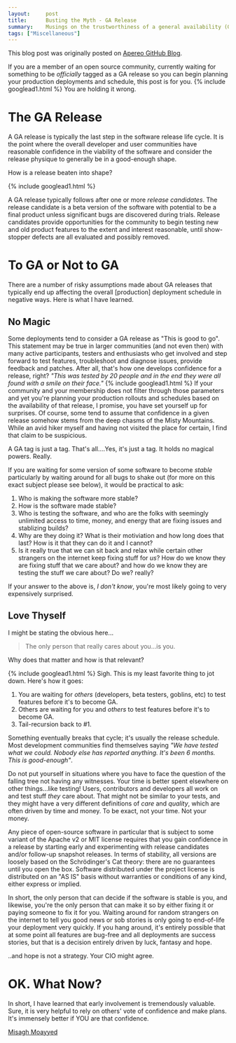 ```yaml
---
layout:     post
title:      Busting the Myth - GA Release
summary:    Musings on the trustworthiness of a general availability (GA) release and its production-readiness calibre in open source. 
tags: ["Miscellaneous"]
---
```


<div class="alert alert-success"><i class="far fa-lightbulb"></i> This blog post was originally posted on <a href="https://github.com/apereo/apereo.github.io">Apereo GitHub Blog</a>.</div>

If you are a member of an open source community, currently waiting for something to be *officially* tagged as a GA release so you can begin planning your production deployments and schedule, this post is for you.
{% include googlead1.html  %}
You are holding it wrong.

# The GA Release

A GA release is typically the last step in the software release life cycle. It is the point where the overall developer and user communities have reasonable confidence in the viability of the software and consider the release physique to generally be in a good-enough shape.

How is a release beaten into shape?

{% include googlead1.html  %}

A GA release typically follows after one or more *release candidates*. The release candidate is a beta version of the software with potential to be a final product unless significant bugs are discovered during trials. Release candidates provide opportunities for the community to begin testing new and old product features to the extent and interest reasonable, until show-stopper defects are all evaluated and possibly removed.

# To GA or Not to GA

There are a number of risky assumptions made about GA releases that typically end up affecting the overall [production] deployment schedule in negative ways. Here is what I have learned.

## No Magic

Some deployments tend to consider a GA release as "This is good to go". This statement may be true in larger communities (and not even then) with many active participants, testers and enthusiasts who get involved and step forward to test features, troubleshoot and diagnose issues, provide feedback and patches. After all, that's how one develops confidence for a release, right? *"This was tested by 20 people and in the end they were all found with a smile on their face."* 
{% include googlead1.html  %}
If your community and your membership does not filter through those parameters and yet you're planning your production rollouts and schedules based on the availability of that release, I promise, you have set yourself up for surprises. Of course, some tend to assume that confidence in a given release somehow stems from the deep chasms of the Misty Mountains. While an avid hiker myself and having not visited the place for certain, I find that claim to be suspicious.

A GA tag is just a tag. That's all....Yes, it's just a tag. It holds no magical powers. Really.

If you are waiting for some version of some software to become *stable* particularly by waiting around for all bugs to shake out (for more on this exact subject please see below), it would be practical to ask:

1. Who is making the software more stable?
2. How is the software made stable?
3. Who is testing the software, and who are the folks with seemingly unlimited access to time, money, and energy that are fixing issues and stablizing builds?
4. Why are they doing it? What is their motiviation and how long does that last? How is it that they can do it and I cannot?
5. Is it really true that we can sit back and relax while certain other strangers on the internet keep fixing stuff for *us*? How do we know they are fixing stuff that we care about? and how do we know they are testing the stuff we care about? Do we? really?

If your answer to the above is, *I don't know*, you're most likely going to very expensively surprised.

## Love Thyself

I might be stating the obvious here...

>The only person that really cares about you...is you.

Why does that matter and how is that relevant?

{% include googlead1.html  %}
Sigh. This is my least favorite thing to jot down. Here's how it goes:

1. You are waiting for *others* (developers, beta testers, goblins, etc) to test features before it's to become GA.
2. Others are waiting for you and *others* to test features before it's to become GA.
3. Tail-recursion back to #1.

Something eventually breaks that cycle; it's usually the release schedule. Most development communities find themselves saying *"We have tested what we could. Nobody else has reported anything. It's been 6 months. This is good-enough"*.

Do not put yourself in situations where you have to face the question of the falling tree not having any witnesses. Your time is better spent elsewhere on other things...like testing! Users, contributors and developers all work on and test stuff *they* care about. That might not be similar to your tests, and they might have a very different definitions of *care* and *quality*, which are often driven by time and money. To be exact, not your time. Not your money.

Any piece of open-source software in particular that is subject to some variant of the Apache v2 or MIT license requires that you gain confidence in a release by starting early and experimenting with release candidates and/or follow-up snapshot releases. In terms of stability, all versions are loosely based on the Schrödinger's Cat theory: there are no guarantees until you open the box. Software distributed under the project license is distributed on an "AS IS" basis without warranties or conditions of any kind, either express or implied. 

In short, the only person that can decide if the software is stable is you, and likewise, you're the only person that can make it so by either fixing it or paying someone to fix it for you. Waiting around for random strangers on the internet to tell you good news or sob stories is only going to end-of-life your deployment very quickly. If you hang around, it's entirely possible that at some point all features are bug-free and all deployments are success stories, but that is a decision entirely driven by luck, fantasy and hope. 

..and hope is not a strategy. Your CIO might agree.

# OK. What Now? 

In short, I have learned that early involvement is tremendously valuable. Sure, it is very helpful to rely on others' vote of confidence and make plans. It's immensely better if YOU are that confidence.

[Misagh Moayyed](https://fawnoos.com)
